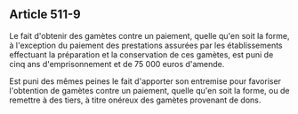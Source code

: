 Article 511-9
----
Le fait d'obtenir des gamètes contre un paiement, quelle qu'en soit la forme, à
l'exception du paiement des prestations assurées par les établissements
effectuant la préparation et la conservation de ces gamètes, est puni de cinq
ans d'emprisonnement et de 75 000 euros d'amende.

Est puni des mêmes peines le fait d'apporter son entremise pour favoriser
l'obtention de gamètes contre un paiement, quelle qu'en soit la forme, ou de
remettre à des tiers, à titre onéreux des gamètes provenant de dons.
